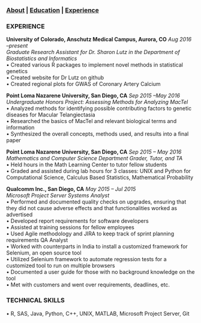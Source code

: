 ### [About](https://athwing.github.io)  |  [Education](https://athwing.github.io/education) |  [Experience](https://athwing.github.io/experience)

### EXPERIENCE
**University of Colorado, Anschutz Medical Campus, Aurora, CO**   *Aug 2016 –present*<br>
*Graduate Research Assistant for Dr. Sharon Lutz in the Department of Biostatistics and Informatics*<br>
•	Created various R packages to implement novel methods in statistical genetics<br>
•	Created website for Dr Lutz on github<br>
•	Created regional plots for GWAS of Coronary Artery Calcium<br>

**Point Loma Nazarene University, San Diego, CA**   *Sep 2015 –May 2016*<br>
*Undergraduate Honors Project: Assessing Methods for Analyzing MacTel*<br>
•	Analyzed methods for identifying possible contributing factors to genetic diseases for Macular Telangiectasia<br>
•	Researched the basics of MacTel and relevant biological terms and information<br>
•	Synthesized the overall concepts, methods used, and results into a final paper<br>

**Point Loma Nazarene University, San Diego, CA**     *Sep 2015 – May 2016*<br>
*Mathematics and Computer Science Department Grader, Tutor, and TA*<br>
•	Held hours in the Math Learning Center to tutor fellow students<br>
•	Graded and assisted during lab hours for 3 classes: UNIX and Python for Computational Science, Calculus Based Statistics, Mathematical Probability

**Qualcomm Inc., San Diego, CA**    *May 2015 – Jul 2015*<br>
*Microsoft Project Server Systems Analyst*<br>
•	Performed and documented quality checks on upgrades, ensuring that they did not cause adverse effects and that functionalities worked as advertised<br>
•	Developed report requirements for software developers<br>
•	Assisted at training sessions for fellow employees<br>
•	Used Agile methodology and JIRA to keep track of sprint planning requirements
QA Analyst<br>
•	Worked with counterparts in India to install a customized framework for Selenium, an open source tool<br>
•	Utilized Selenium framework to automate regression tests for a customized tool to run on multiple browsers<br>
•	Documented a user guide for those with no background knowledge on the tool<br>
•	Met with customers and went over requirements, deadlines, etc.<br>

### TECHNICAL SKILLS
•	R, SAS, Java, Python, C++, UNIX, MATLAB, Microsoft Project Server, Git


